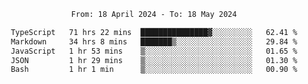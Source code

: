 <div align="center">
<p style="text-align: center;">
<!--START_SECTION:waka-->

```txt
From: 18 April 2024 - To: 18 May 2024

TypeScript   71 hrs 22 mins  ███████████████▓░░░░░░░░░   62.41 %
Markdown     34 hrs 8 mins   ███████▒░░░░░░░░░░░░░░░░░   29.84 %
JavaScript   1 hr 53 mins    ▒░░░░░░░░░░░░░░░░░░░░░░░░   01.65 %
JSON         1 hr 29 mins    ▒░░░░░░░░░░░░░░░░░░░░░░░░   01.30 %
Bash         1 hr 1 min      ▒░░░░░░░░░░░░░░░░░░░░░░░░   00.90 %
```

<!--END_SECTION:waka-->
</p>
</div>
